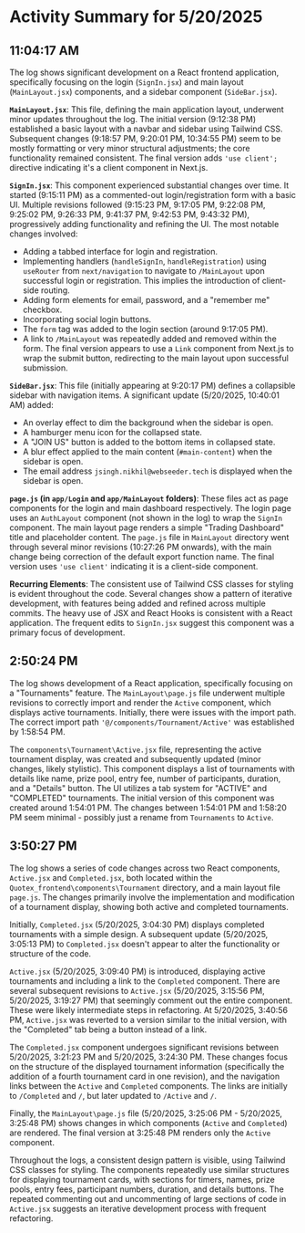 # Activity Summary for 5/20/2025

## 11:04:17 AM
The log shows significant development on a React frontend application, specifically focusing on the login (`SignIn.jsx`) and main layout (`MainLayout.jsx`) components, and a sidebar component (`SideBar.jsx`).

**`MainLayout.jsx`**: This file, defining the main application layout, underwent minor updates throughout the log.  The initial version (9:12:38 PM) established a basic layout with a navbar and sidebar using Tailwind CSS. Subsequent changes (9:18:57 PM, 9:20:01 PM, 10:34:55 PM) seem to be mostly formatting or very minor structural adjustments; the core functionality remained consistent.  The final version adds  `'use client';` directive indicating it's a client component in Next.js.

**`SignIn.jsx`**: This component experienced substantial changes over time. It started (9:15:11 PM) as a commented-out login/registration form with a basic UI.  Multiple revisions followed (9:15:23 PM, 9:17:05 PM, 9:22:08 PM, 9:25:02 PM, 9:26:33 PM, 9:41:37 PM, 9:42:53 PM, 9:43:32 PM), progressively adding functionality and refining the UI.  The most notable changes involved:

*   Adding a tabbed interface for login and registration.
*   Implementing handlers (`handleSignIn`, `handleRegistration`) using `useRouter` from `next/navigation` to navigate to `/MainLayout` upon successful login or registration.  This implies the introduction of client-side routing.
*   Adding form elements for email, password, and a "remember me" checkbox.
*   Incorporating social login buttons.
*   The `form` tag was added to the login section (around 9:17:05 PM).
*   A link to `/MainLayout` was repeatedly added and removed within the form. The final version appears to use a `Link` component from Next.js to wrap the submit button, redirecting to the main layout upon successful submission.


**`SideBar.jsx`**: This file (initially appearing at 9:20:17 PM) defines a collapsible sidebar with navigation items.  A significant update (5/20/2025, 10:40:01 AM) added:

*   An overlay effect to dim the background when the sidebar is open.
*   A hamburger menu icon for the collapsed state.
*   A "JOIN US" button is added to the bottom items in collapsed state.
*   A blur effect applied to the main content (`#main-content`) when the sidebar is open.
*   The email address `jsingh.nikhil@webseeder.tech` is displayed when the sidebar is open.


**`page.js` (in `app/Login` and `app/MainLayout` folders)**: These files act as page components for the login and main dashboard respectively.  The login page uses an `AuthLayout` component (not shown in the log) to wrap the `SignIn` component. The main layout page renders a simple "Trading Dashboard" title and placeholder content.  The `page.js` file in `MainLayout` directory went through several minor revisions (10:27:26 PM onwards), with the main change being correction of the default export function name. The final version uses `'use client'` indicating it is a client-side component.

**Recurring Elements**: The consistent use of Tailwind CSS classes for styling is evident throughout the code.  Several changes show a pattern of iterative development, with features being added and refined across multiple commits. The heavy use of JSX and React Hooks is consistent with a React application.  The frequent edits to `SignIn.jsx` suggest this component was a primary focus of development.


## 2:50:24 PM
The log shows development of a React application, specifically focusing on a "Tournaments" feature.  The `MainLayout\page.js` file underwent multiple revisions to correctly import and render the `Active` component, which displays active tournaments.  Initially, there were issues with the import path.  The correct import path `'@/components/Tournament/Active'` was established by 1:58:54 PM.


The `components\Tournament\Active.jsx` file, representing the active tournament display, was created and subsequently updated (minor changes, likely stylistic). This component displays a list of tournaments with details like name, prize pool, entry fee, number of participants, duration, and a "Details" button.  The UI utilizes a tab system for "ACTIVE" and "COMPLETED" tournaments.  The initial version of this component was created around 1:54:01 PM.  The changes between 1:54:01 PM and 1:58:20 PM seem minimal - possibly just a rename from `Tournaments` to `Active`.


## 3:50:27 PM
The log shows a series of code changes across two React components, `Active.jsx` and `Completed.jsx`, both located within the `Quotex_frontend\components\Tournament` directory, and a main layout file `page.js`.  The changes primarily involve the implementation and modification of a tournament display, showing both active and completed tournaments.

Initially, `Completed.jsx` (5/20/2025, 3:04:30 PM) displays completed tournaments with a simple design.  A subsequent update (5/20/2025, 3:05:13 PM) to `Completed.jsx` doesn't appear to alter the functionality or structure of the code.

`Active.jsx` (5/20/2025, 3:09:40 PM) is introduced, displaying active tournaments and including a link to the `Completed` component.  There are several subsequent revisions to `Active.jsx` (5/20/2025, 3:15:56 PM, 5/20/2025, 3:19:27 PM) that seemingly comment out the entire component. These were likely intermediate steps in refactoring. At  5/20/2025, 3:40:56 PM, `Active.jsx` was reverted to a version similar to the initial version, with the "Completed" tab being a button instead of a link.

The `Completed.jsx` component undergoes significant revisions between 5/20/2025, 3:21:23 PM and 5/20/2025, 3:24:30 PM.  These changes focus on the structure of the displayed tournament information (specifically the addition of a fourth tournament card in one revision), and the navigation links between the `Active` and `Completed` components. The links are initially to `/Completed` and `/`,  but later updated to `/Active` and `/`.

Finally, the `MainLayout\page.js` file (5/20/2025, 3:25:06 PM - 5/20/2025, 3:25:48 PM) shows changes in which components (`Active` and `Completed`) are rendered.  The final version at 3:25:48 PM renders only the `Active` component.

Throughout the logs, a consistent design pattern is visible, using Tailwind CSS classes for styling.  The components repeatedly use similar structures for displaying tournament cards, with sections for timers, names, prize pools, entry fees, participant numbers, duration, and details buttons.  The repeated commenting out and uncommenting of large sections of code in `Active.jsx` suggests an iterative development process with frequent refactoring.
